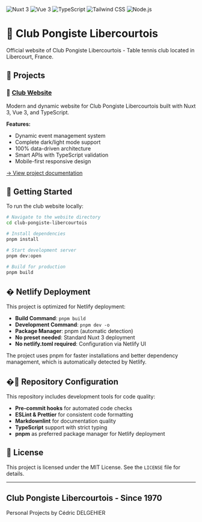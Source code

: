![Nuxt 3](https://img.shields.io/badge/Nuxt-3-00C58E?style=for-the-badge&logo=nuxt.js&logoColor=white)
![Vue 3](https://img.shields.io/badge/Vue-3-4FC08D?style=for-the-badge&logo=vue.js&logoColor=white)
![TypeScript](https://img.shields.io/badge/TypeScript-5-3178C6?style=for-the-badge&logo=typescript&logoColor=white)
![Tailwind CSS](https://img.shields.io/badge/Tailwind_CSS-38B2AC?style=for-the-badge&logo=tailwind-css&logoColor=white)
![Node.js](https://img.shields.io/badge/Node.js-20+-339933?style=for-the-badge&logo=node.js&logoColor=white)

# 🏓 Club Pongiste Libercourtois

Official website of Club Pongiste Libercourtois - Table tennis club located in Libercourt, France.

## 📁 Projects

### 🏓 [Club Website](./club-pongiste-libercourtois/)

Modern and dynamic website for Club Pongiste Libercourtois built with Nuxt 3, Vue 3, and TypeScript.

**Features:**

- Dynamic event management system
- Complete dark/light mode support
- 100% data-driven architecture
- Smart APIs with TypeScript validation
- Mobile-first responsive design

[→ View project documentation](./club-pongiste-libercourtois/README.md)

## 🚀 Getting Started

To run the club website locally:

```bash
# Navigate to the website directory
cd club-pongiste-libercourtois

# Install dependencies
pnpm install

# Start development server
pnpm dev:open

# Build for production
pnpm build
```

## � Netlify Deployment

This project is optimized for Netlify deployment:

- **Build Command**: `pnpm build`
- **Development Command**: `pnpm dev -o`
- **Package Manager**: pnpm (automatic detection)
- **No preset needed**: Standard Nuxt 3 deployment
- **No netlify.toml required**: Configuration via Netlify UI

The project uses pnpm for faster installations and better dependency management, which is automatically detected by Netlify.

## �🔧 Repository Configuration

This repository includes development tools for code quality:

- **Pre-commit hooks** for automated code checks
- **ESLint & Prettier** for consistent code formatting
- **Markdownlint** for documentation quality
- **TypeScript** support with strict typing
- **pnpm** as preferred package manager for Netlify deployment

## 📄 License

This project is licensed under the MIT License. See the `LICENSE` file for details.

---

## Club Pongiste Libercourtois - Since 1970

Personal Projects by Cédric DELGEHIER

